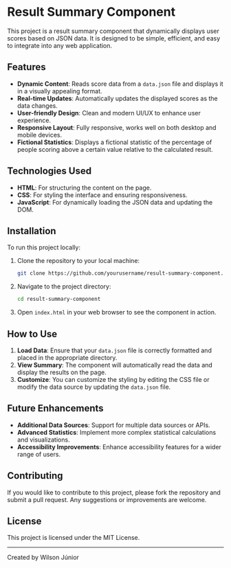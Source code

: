 
# Result Summary Component

This project is a result summary component that dynamically displays user scores based on JSON data. It is designed to be simple, efficient, and easy to integrate into any web application.

## Features

- **Dynamic Content**: Reads score data from a `data.json` file and displays it in a visually appealing format.
- **Real-time Updates**: Automatically updates the displayed scores as the data changes.
- **User-friendly Design**: Clean and modern UI/UX to enhance user experience.
- **Responsive Layout**: Fully responsive, works well on both desktop and mobile devices.
- **Fictional Statistics**: Displays a fictional statistic of the percentage of people scoring above a certain value relative to the calculated result.

## Technologies Used

- **HTML**: For structuring the content on the page.
- **CSS**: For styling the interface and ensuring responsiveness.
- **JavaScript**: For dynamically loading the JSON data and updating the DOM.

## Installation

To run this project locally:

1. Clone the repository to your local machine:
   ```bash
   git clone https://github.com/yourusername/result-summary-component.git
   ```
2. Navigate to the project directory:
   ```bash
   cd result-summary-component
   ```
3. Open `index.html` in your web browser to see the component in action.

## How to Use

1. **Load Data**: Ensure that your `data.json` file is correctly formatted and placed in the appropriate directory.
2. **View Summary**: The component will automatically read the data and display the results on the page.
3. **Customize**: You can customize the styling by editing the CSS file or modify the data source by updating the `data.json` file.

## Future Enhancements

- **Additional Data Sources**: Support for multiple data sources or APIs.
- **Advanced Statistics**: Implement more complex statistical calculations and visualizations.
- **Accessibility Improvements**: Enhance accessibility features for a wider range of users.

## Contributing

If you would like to contribute to this project, please fork the repository and submit a pull request. Any suggestions or improvements are welcome.

## License

This project is licensed under the MIT License.

---

Created by Wilson Júnior
